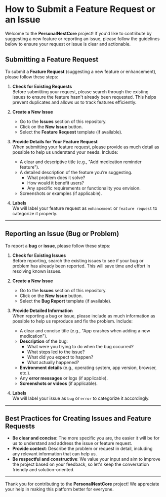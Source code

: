 # How to Submit a Feature Request or an Issue

Welcome to the **PersonalNestCore** project! If you'd like to contribute by suggesting a new feature or reporting an issue, please follow the guidelines below to ensure your request or issue is clear and actionable.

## Submitting a Feature Request

To submit a **Feature Request** (suggesting a new feature or enhancement), please follow these steps:

1. **Check for Existing Requests**  
   Before submitting your request, please search through the existing issues to ensure the feature hasn't already been requested. This helps prevent duplicates and allows us to track features efficiently.

2. **Create a New Issue**  
   - Go to the **Issues** section of this repository.
   - Click on the **New Issue** button.
   - Select the **Feature Request** template (if available).

3. **Provide Details for Your Feature Request**  
   When submitting your feature request, please provide as much detail as possible to help us understand your needs. Include:
   - A clear and descriptive title (e.g., "Add medication reminder feature").
   - A detailed description of the feature you’re suggesting.
     - What problem does it solve?
     - How would it benefit users?
     - Any specific requirements or functionality you envision.
   - Screenshots or examples (if applicable).

4. **Labels**  
   We will label your feature request as `enhancement` or `feature request` to categorize it properly.

---

## Reporting an Issue (Bug or Problem)

To report a **bug** or **issue**, please follow these steps:

1. **Check for Existing Issues**  
   Before reporting, search the existing issues to see if your bug or problem has already been reported. This will save time and effort in resolving known issues.

2. **Create a New Issue**  
   - Go to the **Issues** section of this repository.
   - Click on the **New Issue** button.
   - Select the **Bug Report** template (if available).

3. **Provide Detailed Information**  
   When reporting a bug or issue, please include as much information as possible to help us reproduce and fix the problem. Include:
   - A clear and concise title (e.g., "App crashes when adding a new medication").
   - **Description** of the bug:
     - What were you trying to do when the bug occurred?
     - What steps led to the issue?
     - What did you expect to happen?
     - What actually happened?
   - **Environment details** (e.g., operating system, app version, browser, etc.).
   - Any **error messages** or logs (if applicable).
   - **Screenshots or videos** (if applicable).

4. **Labels**  
   We will label your issue as `bug` or `error` to categorize it accordingly.

---

## Best Practices for Creating Issues and Feature Requests

- **Be clear and concise**: The more specific you are, the easier it will be for us to understand and address the issue or feature request.
- **Provide context**: Describe the problem or request in detail, including any relevant information that can help us.
- **Be respectful and constructive**: We value your input and aim to improve the project based on your feedback, so let's keep the conversation friendly and solution-oriented.

---

Thank you for contributing to the **PersonalNestCore** project! We appreciate your help in making this platform better for everyone.
